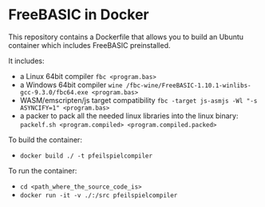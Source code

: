 # FreeBASIC in Docker

This repository contains a Dockerfile that allows you to build an Ubuntu container which includes FreeBASIC preinstalled. 

It includes:

  - a Linux 64bit compiler `fbc <program.bas>`
  - a Windows 64bit compiler `wine /fbc-wine/FreeBASIC-1.10.1-winlibs-gcc-9.3.0/fbc64.exe <program.bas>`
  - WASM/emscripten/js target compatibility `fbc -target js-asmjs -Wl "-s ASYNCIFY=1" <program.bas>`
  - a packer to pack all the needed linux libraries into the linux binary: `packelf.sh <program.compiled> <program.compiled.packed>`

To build the container:
  - `docker build ./ -t pfeilspielcompiler`

To run the container:
  - `cd <path_where_the_source_code_is>`
  - `docker run -it -v ./:/src pfeilspielcompiler`
